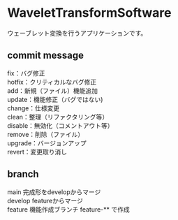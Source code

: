 # WaveletTransformSoftware
ウェーブレット変換を行うアプリケーションです。

## commit message
fix：バグ修正  
hotfix：クリティカルなバグ修正  
add：新規（ファイル）機能追加  
update：機能修正（バグではない)  
change：仕様変更  
clean：整理（リファクタリング等）  
disable：無効化（コメントアウト等）  
remove：削除（ファイル）  
upgrade：バージョンアップ  
revert：変更取り消し  

## branch
main 完成形をdevelopからマージ  
develop featureからマージ  
feature 機能作成ブランチ feature-** で作成  





